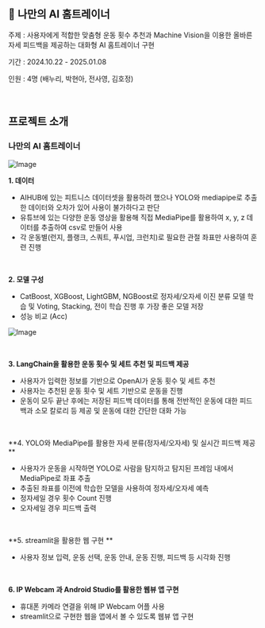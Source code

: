 ## 💪 나만의 AI 홈트레이너 
주제 : 사용자에게 적합한 맞춤형 운동 횟수 추천과 Machine Vision을 이용한 올바른 자세 피드백을 제공하는 대화형 AI 홈트레이너 구현

기간 : 2024.10.22 - 2025.01.08

인원 : 4명 (배누리, 박현아, 전사영, 김호정)

<br>

## 프로젝트 소개
### 나만의 AI 홈트레이너

![Image](https://github.com/user-attachments/assets/aa489cb5-01d3-4f24-bf5f-7c547c38ad76)

**1. 데이터**
- AIHUB에 있는 피트니스 데이터셋을 활용하려 했으나 YOLO와 mediapipe로 추출한 데이터와 오차가 있어 사용이 불가하다고 판단
- 유튜브에 있는 다양한 운동 영상을 활용해 직접 MediaPipe를 활용하여 x, y, z 데이터를 추출하여 csv로 만들어 사용
- 각 운동별(런지, 플랭크, 스쿼트, 푸시업, 크런치)로 필요한 관절 좌표만 사용하여 훈련 진행 

<br>

**2. 모델 구성**
- CatBoost, XGBoost, LightGBM, NGBoost로 정자세/오자세 이진 분류 모델 학습 및 Voting, Stacking, 전이 학습 진행 후 가장 좋은 모델 저장
- 성능 비교 (Acc)

![Image](https://github.com/user-attachments/assets/a4ca54e2-a47b-449d-b118-631f11f6ae8a)

<br>

**3. LangChain을 활용한 운동 횟수 및 세트 추천 및 피드백 제공**
- 사용자가 입력한 정보를 기반으로 OpenAI가 운동 횟수 및 세트 추천
- 사용자는 추천된 운동 횟수 및 세트 기반으로 운동을 진행
- 운동이 모두 끝난 후에는 저장된 피드백 데이터를 통해 전반적인 운동에 대한 피드백과 소모 칼로리 등 제공 및 운동에 대한 간단한 대화 가능

<br>

**4. YOLO와 MediaPipe를 활용한 자세 분류(정자세/오자세) 및 실시간 피드백 제공 **
- 사용자가 운동을 시작하면 YOLO로 사람을 탐지하고 탐지된 프레임 내에서 MediaPipe로 좌표 추출
- 추출된 좌표를 이전에 학습한 모델을 사용하여 정자세/오자세 예측
- 정자세일 경우 횟수 Count 진행
- 오자세일 경우 피드백 출력

<br>

**5. streamlit을 활용한 웹 구현 **
- 사용자 정보 입력, 운동 선택, 운동 안내, 운동 진행, 피드백 등 시각화 진행 


<br>

**6. IP Webcam 과 Android Studio를 활용한 웹뷰 앱 구현**
- 휴대폰 카메라 연결을 위해 IP Webcam 어플 사용
- streamlit으로 구현한 웹을 앱에서 볼 수 있도록 웹뷰 앱 구현 

